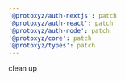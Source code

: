 ```yaml
---
'@protoxyz/auth-nextjs': patch
'@protoxyz/auth-react': patch
'@protoxyz/auth-node': patch
'@protoxyz/core': patch
'@protoxyz/types': patch
---
```


clean up
